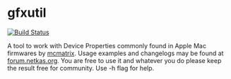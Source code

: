 gfxutil
=======

[![Build Status](https://travis-ci.com/acidanthera/gfxutil.svg?branch=master)](https://travis-ci.com/acidanthera/gfxutil)

A tool to work with Device Properties commonly found in Apple Mac firmwares by [mcmatrix](http://forum.netkas.org/index.php?action=profile;u=4). Usage examples and changelogs may be found at [forum.netkas.org](http://forum.netkas.org/index.php?topic=64.0). You are free to use it and whatever you do please keep the result free for community. Use -h flag for help.

